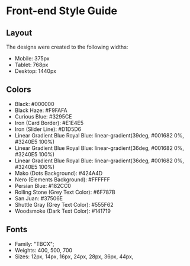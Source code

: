 # Front-end Style Guide

## Layout

The designs were created to the following widths:

- Mobile: 375px
- Tablet: 768px
- Desktop: 1440px

## Colors

- Black: #000000
- Black Haze: #F9FAFA
- Curious Blue: #3295CE
- Iron (Card Border): #E1E4E5
- Iron (Slider Line): #D1D5D6
- Linear Gradient Blue Royal Blue: linear-gradient(39deg, #001682 0%, #3240E5 100%)
- Linear Gradient Blue Royal Blue: linear-gradient(36deg, #001682 0%, #3240E5 100%)
- Linear Gradient Blue Royal Blue: linear-gradient(36deg, #001682 0%, #3240E5 100%)
- Mako (Dots Background): #424A4D
- Nero (Elements Background): #FFFFFF
- Persian Blue: #182CC0
- Rolling Stone (Grey Text Color): #6F787B
- San Juan: #37506E
- Shuttle Gray (Grey Text Color): #555F62
- Woodsmoke (Dark Text Color): #141719

## Fonts

- Family: "TBCX";
- Weights: 400, 500, 700
- Sizes: 12px, 14px, 16px, 24px, 28px, 36px, 44px,
